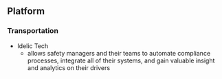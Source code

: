 ## Platform

### Transportation
* Idelic Tech
	* allows safety managers and their teams to automate compliance processes, integrate all of their systems, and gain valuable insight and analytics on their drivers

